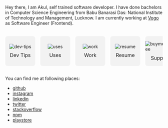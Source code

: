 Hey there, I am Akul, self trained software developer. I have done bachelors in Computer Science Engineering from Babu Banarasi Das: National Institute of Technology and Management, Lucknow. I am currently working at <a href='https://vogo.in/' target='_blank'>Vogo</a> as Software Engineer (Frontend).

<style>
.wrapper {
    display: flex;
    flex-direction: row;
    overflow: scroll;
    -ms-overflow-style: none;
    scrollbar-width: none;  
}
.wrapper::-webkit-scrollbar { 
    display: none;  
}
.box {
    min-width: 6rem;
    min-height: 6rem;
    background-color: #f2f2f2;
    border-radius: 0.5rem;
    margin-top: 1.2rem;
    margin-right: 1rem;
    cursor: pointer;
    display: flex;
    flex-direction: column;
    align-items: center;
    justify-content: center;
    user-select: none;
}
.box span {
    margin-top: 0.6rem;
    font-size: 1rem;
}
</style>

<div class="wrapper">
    <div class="box" onclick="window.open('/dev-tips', '_self')">
        <img src='/icons/code.svg' alt='dev-tips' >
        <span>Dev Tips</span>
    </div>
    <div class="box" onclick="window.open('/uses', '_self')">
        <img src='/icons/tool.svg' alt='uses' >
        <span>Uses</span>
    </div>
    <div class="box" onclick="window.open('/work', '_self')">
        <img src='/icons/briefcase.svg' alt='work' >
        <span>Work</span>
    </div>
    <div class="box" onclick="window.open('/resume.pdf')">
        <img src='/icons/file.svg' alt='resume' >
        <span>Resume</span>
    </div>
    <div class="box" onclick="window.open('https:/\/www.buymeacoffee.com/akulsr0')">
        <img src='/icons/coffee.svg' alt='buymeacoffee' >
        <span>Support</span>
    </div>
</div>

<br />

You can find me at following places:

<ul>
<li><a href="/github">github</a></li>
<li><a href="/instagram">instagram</a></li>
<li><a href="/linkedin">linkedin</a></li>
<li><a href="/twitter">twitter</a></li>
<li><a href="/stackoverflow">stackoverflow</a></li>
<li><a href="https://www.npmjs.com/~akulsr0" target="_blank">npm</a></li>
<li><a href="https://play.google.com/store/apps/developer?id=Akul+Srivastava" target="_blank">playstore</a></li>
</ul>
